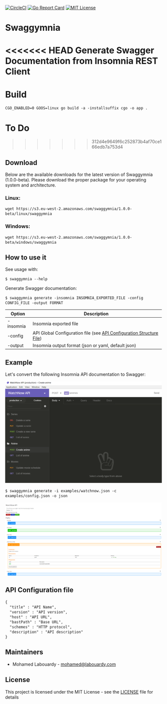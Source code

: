 [![CircleCI](https://circleci.com/gh/mlabouardy/swaggymnia/tree/master.svg?style=svg&circle-token=bcfce92d1e46aaf0d50b4b3fa8baf8406d4bc115)](https://circleci.com/gh/mlabouardy/swaggymnia/tree/master) [![Go Report Card](https://goreportcard.com/badge/github.com/mlabouardy/swaggymnia)](https://goreportcard.com/report/github.com/mlabouardy/swaggymnia) [![MIT License](http://img.shields.io/badge/license-MIT-blue.svg?style=flat)](LICENSE)

# Swaggymnia

<<<<<<< HEAD
Generate Swagger Documentation from Insomnia REST Client
=======
# Build

```
CGO_ENABLED=0 GOOS=linux go build -a -installsuffix cgo -o app .
```

# To Do
>>>>>>> 312d4e9649f6c252873b4af70ce166edb7a753d4

## Download

Below are the available downloads for the latest version of Swaggymnia  (1.0.0-beta). Please download the proper package for your operating system and architecture.

### Linux:

```
wget https://s3.eu-west-2.amazonaws.com/swaggymnia/1.0.0-beta/linux/swaggymnia
```

### Windows:

```
wget https://s3.eu-west-2.amazonaws.com/swaggymnia/1.0.0-beta/windows/swaggymnia
```

## How to use it

See usage with:

```
$ swaggymnia --help
```

Generate Swagger documentation:

```
$ swaggymnia generate -insomnia INSOMNIA_EXPORTED_FILE -config CONFIG_FILE -output FORMAT
```

| Option | Description |
| ------ | ----------- |
| -insomnia | Insomnia exported file |
| -config | API Global Configuration file (see [API Configuration Structure File](#License))|
| -output | Insomnia output format (json or yaml, default json)  |


## Example

Let's convert the following Insomnia API documentation to Swagger:

<div align="center">
  <img src="insomnia.png"/>
</div>

```
$ swaggymnia generate -i examples/watchnow.json -c examples/config.json -o json
```

<div align="center">
  <img src="swagger.png"/>
</div>

## API Configuration file

```
{
  "title" : "API Name",
  "version" : "API version",
  "host" : "API URL",
  "bastPath" : "Base URL",
  "schemes" : "HTTP protocol",
  "description" : "API description"
}
```

## Maintainers

- Mohamed Labouardy - mohamed@labouardy.com

## License

This project is licensed under the MIT License - see the [LICENSE](LICENSE) file for details
